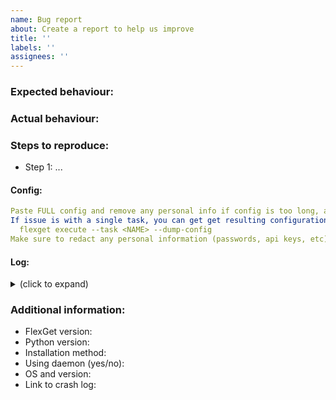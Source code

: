 ```yaml
---
name: Bug report
about: Create a report to help us improve
title: ''
labels: ''
assignees: ''
---
```


<!---
Before opening an issue, verify:

- Is this an issue with webui? Make an issue over on https://github.com/Flexget/webui
- Did you recently upgrade? Look at the Change Log and Upgrade Actions to make sure that you don't need to make any changes to your config https://flexget.com/ChangeLog https://flexget.com/UpgradeActions
- Are you running FlexGet as a daemon? Stop it completely and then start it again https://flexget.com/CLI/daemon
- Did you search to see if the issue already exists? https://github.com/Flexget/Flexget/issues
- Did you fill out the issue template as completely as possible?

The issue template is here because it helps to ensure you submitted all the necessary information the first time, and allows us to more quickly review issues. Please fill it out correctly and do not ignore it, no matter how irrelevant you think it may be. Thanks in advance for your help with this!
--->

### Expected behaviour:

<!---
Please don't just say "it doesn't crash" or "it works". Explain what the expected result is.
--->

### Actual behaviour:

### Steps to reproduce:

- Step 1: ...

#### Config:

```yaml
Paste FULL config and remove any personal info if config is too long, attach the file to the issue.
If issue is with a single task, you can get get resulting configuration by running:
  flexget execute --task <NAME> --dump-config
Make sure to redact any personal information (passwords, api keys, etc) !
```

#### Log:

<details>
 <summary>(click to expand)</summary>

```
paste log output here
```

</details>

### Additional information:

- FlexGet version:
- Python version:
- Installation method:
- Using daemon (yes/no):
- OS and version:
- Link to crash log:

<!---
In config and debug/crash logs, remember to redact any personal or sensitive information such as passwords, API keys, private URLs and so on.

Please verify that the following data is present before submitting your issue:

- Link to a paste service or paste above the relevant config (preferably full config, including templates if present). Please make sure the paste does not expire, if possible.
- Link to a paste service or paste above debug-level logs of the relevant task/s (use `flexget -L debug execute --tasks <Task_name>`).
- FlexGet version (use `flexget -V` to get it).
- Full Python version, for example `2.7.11` (use `python -V` to get it).
- Installation method (pip, git install, etc).
- Whether or not you're running FlexGet as a daemon.
- OS and version.
- Attach crash log if one was generated, in addition to the debug-level log. It can be found in the directory with your config file.
--->
